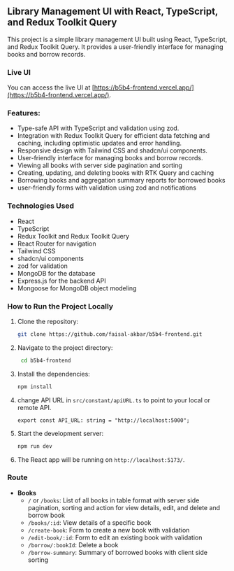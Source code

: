## Library Management UI with React, TypeScript, and Redux Toolkit Query

This project is a simple library management UI built using React, TypeScript, and Redux Toolkit Query. It provides a user-friendly interface for managing books and borrow records.

### Live UI

You can access the live UI at [https://b5b4-frontend.vercel.app/](https://b5b4-frontend.vercel.app/).

### Features:

- Type-safe API with TypeScript and validation using zod.
- Integration with Redux Toolkit Query for efficient data fetching and caching, including optimistic updates and error handling.
- Responsive design with Tailwind CSS and shadcn/ui components.
- User-friendly interface for managing books and borrow records.
- Viewing all books with server side pagination and sorting
- Creating, updating, and deleting books with RTK Query and caching
- Borrowing books and aggregation summary reports for borrowed books
- user-friendly forms with validation using zod and notifications

### Technologies Used

- React
- TypeScript
- Redux Toolkit and Redux Toolkit Query
- React Router for navigation
- Tailwind CSS
- shadcn/ui components
- zod for validation
- MongoDB for the database
- Express.js for the backend API
- Mongoose for MongoDB object modeling

### How to Run the Project Locally

1. Clone the repository:
   ```bash
   git clone https://github.com/faisal-akbar/b5b4-frontend.git
   ```
2. Navigate to the project directory:
   ```bash
    cd b5b4-frontend
   ```
3. Install the dependencies:
   ```bash
   npm install
   ```
4. change API URL in `src/constant/apiURL.ts` to point to your local or remote API.

   ```plaintext
   export const API_URL: string = "http://localhost:5000";
   ```

5. Start the development server:
   ```bash
   npm run dev
   ```
6. The React app will be running on `http://localhost:5173/`.

### Route

- **Books**
  - `/` or `/books`: List of all books in table format with server side pagination, sorting and action for view details, edit, and delete and borrow book
  - `/books/:id`: View details of a specific book
  - `/create-book`: Form to create a new book with validation
  - `/edit-book/:id`: Form to edit an existing book with validation
  - `/borrow/:bookId`: Delete a book
  - `/borrow-summary`: Summary of borrowed books with client side sorting
